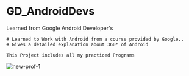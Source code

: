 # GD_AndroidDevs
Learned from Google Android Developer's

    # Learned to Work with Android from a course provided by Google..
    # Gives a detailed explanation about 360* of Android
    
    This Project includes all my practiced Programs

![new-prof-1](https://user-images.githubusercontent.com/30134898/50234205-22ea1c80-03db-11e9-873f-715bc0abf70a.png)
